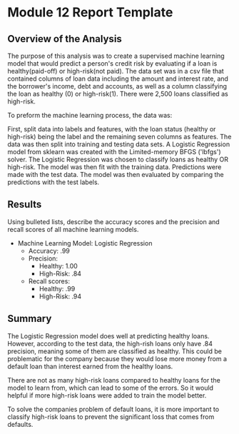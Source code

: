 # Module 12 Report Template

## Overview of the Analysis

The purpose of this analysis was to create a supervised machine learning model that would predict a person's credit risk by evaluating if a loan is healthy(paid-off) or high-risk(not paid). The data set was in a csv file that contained columns of loan data including the amount and interest rate, and the borrower's income, debt and accounts, as well as a column classifying the loan as healthy (0) or high-risk(1). There were 2,500 loans classified as high-risk.

To preform the machine learning process, the data was:

First, split data into labels and features, with the loan status (healthy or high-risk) being the label and the remaining seven columns as features.
The data was then split into training and testing data sets.
A Logistic Regression model from sklearn was created with the Limited-memory BFGS ('lbfgs') solver.
The Logistic Regression was chosen to classify loans as healthy OR high-risk.
The model was then fit with the training data.
Predictions were made with the test data.
The model was then evaluated by comparing the predictions with the test labels.


## Results

Using bulleted lists, describe the accuracy scores and the precision and recall scores of all machine learning models.

* Machine Learning Model: Logistic Regression
    - Accuracy: .99
    - Precision: 
        - Healthy: 1.00
        - High-Risk: .84
    - Recall scores:
        - Healthy: .99
        - High-Risk: .94

## Summary
The Logistic Regression model does well at predicting healthy loans. However, according to the test data, the high-rish loans only have .84 precision, meaning some of them are classified as healthy. This could be problematic for the company because they would lose more money from a default loan than interest earned from the healthy loans.

There are not as many high-risk loans compared to healthy loans for the model to learn from, which can lead to some of the errors. So it would helpful if more high-risk loans were added to train the model better.

To solve the companies problem of default loans, it is more important to classify high-risk loans to prevent the significant loss that comes from defaults.
